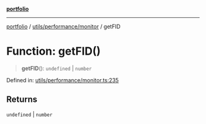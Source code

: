 [**portfolio**](../../../../README.md)

***

[portfolio](../../../../modules.md) / [utils/performance/monitor](../README.md) / getFID

# Function: getFID()

> **getFID**(): `undefined` \| `number`

Defined in: [utils/performance/monitor.ts:235](https://github.com/tnorlund/Portfolio/blob/ca898a59e393128effd13e7124ea86b6d84ce087/portfolio/utils/performance/monitor.ts#L235)

## Returns

`undefined` \| `number`
